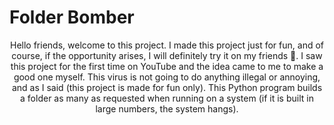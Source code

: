 <p align="center">
<h1>Folder Bomber</h1>
</p>

<p align="center">
Hello friends, welcome to this project. I made this project just for fun, and of course, if the opportunity arises, I will definitely try it on my friends 🤣.
I saw this project for the first time on YouTube and the idea came to me to make a good one myself.
This virus is not going to do anything illegal or annoying, and as I said (this project is made for fun only).
This Python program builds a folder as many as requested when running on a system (if it is built in large numbers, the system hangs).
</p>
